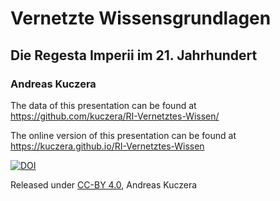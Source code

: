 # Vernetzte Wissensgrundlagen

## Die Regesta Imperii im 21. Jahrhundert

### Andreas Kuczera

The data of this presentation can be found at https://github.com/kuczera/RI-Vernetztes-Wissen/

The online version of this presentation can be found at https://kuczera.github.io/RI-Vernetztes-Wissen

[![DOI](https://zenodo.org/badge/DOI/10.5281/zenodo.3683377.svg)](https://doi.org/10.5281/zenodo.3683377)

Released under [CC-BY 4.0](https://creativecommons.org/licenses/by/4.0/), Andreas Kuczera
